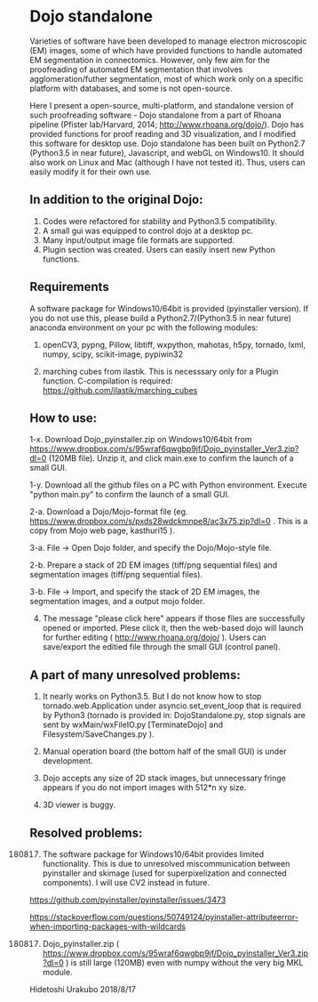 # Dojo standalone

Varieties of software have been developed to manage electron microscopic (EM) images, some of which have provided functions to handle automated EM segmentation in connectomics. However, only few aim for the proofreading of automated EM segmentation that involves agglomeration/futher segmentation, most of which work only on a specific platform with databases, and some is not open-source.


   Here I present a open-source, multi-platform, and standalone version of such proofreading software - Dojo standalone from a part of Rhoana pipeline (Pfister lab/Harvard, 2014; http://www.rhoana.org/dojo/). Dojo has provided functions for proof reading and 3D visualization, and I modified this software for desktop use. Dojo standalone has been built on Python2.7 (Python3.5 in near future), Javascript, and webGL on Windows10. It should also work on Linux and Mac (although I have not tested it). Thus, users can easily modify it for their own use.


## In addition to the original Dojo:

1) Codes were refactored for stability and Python3.5 compatibility. 
2) A small gui was equipped to control dojo at a desktop pc.
3) Many input/output image file formats are supported. 
4) Plugin section was created. Users can easily insert new Python functions.


## Requirements
A software package for Windows10/64bit is provided (pyinstaller version). If you do not use this, please build a Python2.7/(Python3.5 in near future) anaconda environment on your pc with the following modules:


1) openCV3, pypng, Pillow, libtiff, wxpython, mahotas, h5py, tornado, lxml, numpy, scipy, scikit-image, pypiwin32

2) marching cubes from ilastik. This is necesssary only for a Plugin function. C-compilation is required: https://github.com/ilastik/marching_cubes

## How to use:

1-x. Download Dojo_pyinstaller.zip on Windows10/64bit from https://www.dropbox.com/s/95wraf6qwgbp9jf/Dojo_pyinstaller_Ver3.zip?dl=0 (120MB file). Unzip it, and click main.exe to confirm the launch of a small GUI.

1-y. Download all the github files on a PC with Python environment. Execute "python main.py" to confirm the launch of a small GUI.

2-a. Download a Dojo/Mojo-format file (eg. https://www.dropbox.com/s/pxds28wdckmnpe8/ac3x75.zip?dl=0 . This is a copy from Mojo web page, kasthuri15 ).

3-a. File -> Open Dojo folder, and specify the Dojo/Mojo-style file.

2-b. Prepare a stack of 2D EM images (tiff/png sequential files) and segmentation images (tiff/png sequential files).

3-b. File -> Import, and specify the stack of 2D EM images, the segmentation images, and a output mojo folder.

4. The message "please click here" appears if those files are successfully opened or imported. Plese click it, then the web-based dojo will launch for further editing ( http://www.rhoana.org/dojo/ ). Users can save/export the editied file through the small GUI (control panel). 

## A part of many unresolved problems:

1) It nearly works on Python3.5. But I do not know how to stop tornado.web.Application under asyncio.set_event_loop that is required by Python3 (tornado is provided in: DojoStandalone.py, stop signals are sent by wxMain/wxFileIO.py [TerminateDojo] and Filesystem/SaveChanges.py ). 

2) Manual operation board (the bottom half of the small GUI) is under development.

3) Dojo accepts any size of 2D stack images, but unnecessary fringe appears if you do not import images with 512*n xy size.  

4) 3D viewer is buggy.


## Resolved problems:

180817) The software package for Windows10/64bit provides limited functionality. This is due to unresolved miscommunication between pyinstaller and skimage (used for superpixelization and connected components). I will use CV2 instead in future.

https://github.com/pyinstaller/pyinstaller/issues/3473
 
https://stackoverflow.com/questions/50749124/pyinstaller-attributeerror-when-importing-packages-with-wildcards



180817) Dojo_pyinstaller.zip ( https://www.dropbox.com/s/95wraf6qwgbp9jf/Dojo_pyinstaller_Ver3.zip?dl=0 ) is still large (120MB) even with numpy without the very big MKL module.  



Hidetoshi Urakubo
2018/8/17


